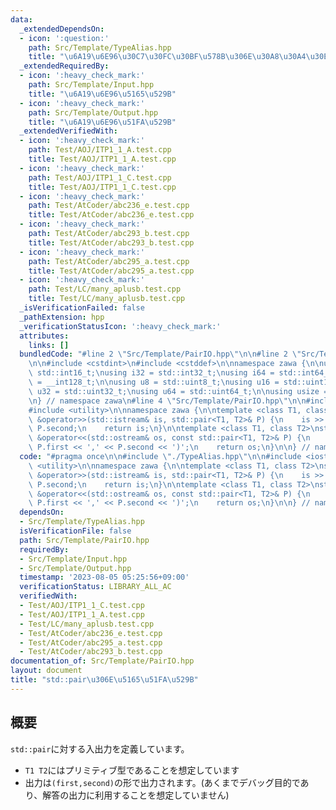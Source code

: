 ```yaml
---
data:
  _extendedDependsOn:
  - icon: ':question:'
    path: Src/Template/TypeAlias.hpp
    title: "\u6A19\u6E96\u30C7\u30FC\u30BF\u578B\u306E\u30A8\u30A4\u30EA\u30A2\u30B9"
  _extendedRequiredBy:
  - icon: ':heavy_check_mark:'
    path: Src/Template/Input.hpp
    title: "\u6A19\u6E96\u5165\u529B"
  - icon: ':heavy_check_mark:'
    path: Src/Template/Output.hpp
    title: "\u6A19\u6E96\u51FA\u529B"
  _extendedVerifiedWith:
  - icon: ':heavy_check_mark:'
    path: Test/AOJ/ITP1_1_A.test.cpp
    title: Test/AOJ/ITP1_1_A.test.cpp
  - icon: ':heavy_check_mark:'
    path: Test/AOJ/ITP1_1_C.test.cpp
    title: Test/AOJ/ITP1_1_C.test.cpp
  - icon: ':heavy_check_mark:'
    path: Test/AtCoder/abc236_e.test.cpp
    title: Test/AtCoder/abc236_e.test.cpp
  - icon: ':heavy_check_mark:'
    path: Test/AtCoder/abc293_b.test.cpp
    title: Test/AtCoder/abc293_b.test.cpp
  - icon: ':heavy_check_mark:'
    path: Test/AtCoder/abc295_a.test.cpp
    title: Test/AtCoder/abc295_a.test.cpp
  - icon: ':heavy_check_mark:'
    path: Test/LC/many_aplusb.test.cpp
    title: Test/LC/many_aplusb.test.cpp
  _isVerificationFailed: false
  _pathExtension: hpp
  _verificationStatusIcon: ':heavy_check_mark:'
  attributes:
    links: []
  bundledCode: "#line 2 \"Src/Template/PairIO.hpp\"\n\n#line 2 \"Src/Template/TypeAlias.hpp\"\
    \n\n#include <cstdint>\n#include <cstddef>\n\nnamespace zawa {\n\nusing i16 =\
    \ std::int16_t;\nusing i32 = std::int32_t;\nusing i64 = std::int64_t;\nusing i128\
    \ = __int128_t;\n\nusing u8 = std::uint8_t;\nusing u16 = std::uint16_t;\nusing\
    \ u32 = std::uint32_t;\nusing u64 = std::uint64_t;\n\nusing usize = std::size_t;\n\
    \n} // namespace zawa\n#line 4 \"Src/Template/PairIO.hpp\"\n\n#include <iostream>\n\
    #include <utility>\n\nnamespace zawa {\n\ntemplate <class T1, class T2>\nstd::istream\
    \ &operator>>(std::istream& is, std::pair<T1, T2>& P) {\n    is >> P.first >>\
    \ P.second;\n    return is;\n}\n\ntemplate <class T1, class T2>\nstd::ostream\
    \ &operator<<(std::ostream& os, const std::pair<T1, T2>& P) {\n    os << '(' <<\
    \ P.first << ',' << P.second << ')';\n    return os;\n}\n\n} // namespace zawa\n"
  code: "#pragma once\n\n#include \"./TypeAlias.hpp\"\n\n#include <iostream>\n#include\
    \ <utility>\n\nnamespace zawa {\n\ntemplate <class T1, class T2>\nstd::istream\
    \ &operator>>(std::istream& is, std::pair<T1, T2>& P) {\n    is >> P.first >>\
    \ P.second;\n    return is;\n}\n\ntemplate <class T1, class T2>\nstd::ostream\
    \ &operator<<(std::ostream& os, const std::pair<T1, T2>& P) {\n    os << '(' <<\
    \ P.first << ',' << P.second << ')';\n    return os;\n}\n\n} // namespace zawa\n"
  dependsOn:
  - Src/Template/TypeAlias.hpp
  isVerificationFile: false
  path: Src/Template/PairIO.hpp
  requiredBy:
  - Src/Template/Input.hpp
  - Src/Template/Output.hpp
  timestamp: '2023-08-05 05:25:56+09:00'
  verificationStatus: LIBRARY_ALL_AC
  verifiedWith:
  - Test/AOJ/ITP1_1_C.test.cpp
  - Test/AOJ/ITP1_1_A.test.cpp
  - Test/LC/many_aplusb.test.cpp
  - Test/AtCoder/abc236_e.test.cpp
  - Test/AtCoder/abc295_a.test.cpp
  - Test/AtCoder/abc293_b.test.cpp
documentation_of: Src/Template/PairIO.hpp
layout: document
title: "std::pair\u306E\u5165\u51FA\u529B"
---
```


## 概要

`std::pair`に対する入出力を定義しています。
- `T1 T2`にはプリミティブ型であることを想定しています
- 出力は`(first,second)`の形で出力されます。(あくまでデバッグ目的であり、解答の出力に利用することを想定していません)
